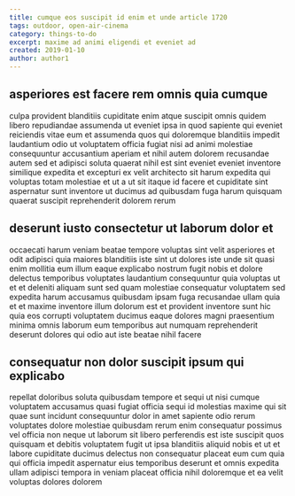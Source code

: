 ```yaml
---
title: cumque eos suscipit id enim et unde article 1720
tags: outdoor, open-air-cinema
category: things-to-do
excerpt: maxime ad animi eligendi et eveniet ad
created: 2019-01-10
author: author1
---
```


## asperiores est facere rem omnis quia cumque

culpa provident blanditiis cupiditate enim atque suscipit omnis quidem libero repudiandae assumenda ut eveniet ipsa in quod sapiente qui eveniet reiciendis vitae eum et assumenda quos qui doloremque blanditiis impedit laudantium odio ut voluptatem officia fugiat nisi ad animi molestiae consequuntur accusantium aperiam et nihil autem dolorem recusandae autem sed et adipisci soluta quaerat nihil est sint eveniet eveniet inventore similique expedita et excepturi ex velit architecto sit harum expedita qui voluptas totam molestiae et ut a ut sit itaque id facere et cupiditate sint aspernatur sunt inventore ut ducimus ad quibusdam fuga harum quisquam quaerat suscipit reprehenderit dolorem rerum

## deserunt iusto consectetur ut laborum dolor et

occaecati harum veniam beatae tempore voluptas sint velit asperiores et odit adipisci quia maiores blanditiis iste sint ut dolores iste unde sit quasi enim mollitia eum illum eaque explicabo nostrum fugit nobis et dolore delectus temporibus voluptates laudantium consequuntur quia voluptas ut et et deleniti aliquam sunt sed quam molestiae consequatur voluptatem sed expedita harum accusamus quibusdam ipsam fuga recusandae ullam quia et et maxime inventore illum dolorum est et provident inventore sunt hic quia eos corrupti voluptatem ducimus eaque dolores magni praesentium minima omnis laborum eum temporibus aut numquam reprehenderit deserunt dolores qui odio aut iste beatae nihil facere

## consequatur non dolor suscipit ipsum qui explicabo

repellat doloribus soluta quibusdam tempore et sequi ut nisi cumque voluptatem accusamus quasi fugiat officia sequi id molestias maxime qui sit quae sunt incidunt consequuntur dolor in amet sapiente odio rerum voluptates dolore molestiae quibusdam rerum enim consequatur possimus vel officia non neque ut laborum sit libero perferendis est iste suscipit quos quisquam et debitis voluptatem fugit ut ipsa blanditiis aliquid nobis et ut et labore cupiditate ducimus delectus non consequatur placeat eum cum quia qui officia impedit aspernatur eius temporibus deserunt et omnis expedita ullam adipisci tempora in veniam placeat officia nihil doloremque et ea velit voluptas dolores dolorem
